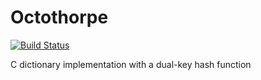 Octothorpe
==========

[![Build Status](https://travis-ci.org/TravisWhitaker/Octothorpe.png)](https://travis-ci.org/TravisWhitaker/Octothorpe)

C dictionary implementation with a dual-key hash function
